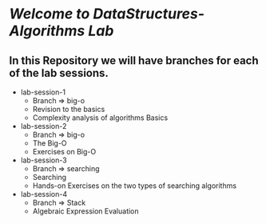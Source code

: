 # *Welcome to DataStructures-Algorithms Lab* #
## **In this Repository we will have branches for each of the lab sessions.** ##
*   lab-session-1
    *   Branch => big-o
    *   Revision to the basics
    *   Complexity analysis of algorithms Basics
*   lab-session-2
    *   Branch => big-o
    *   The Big-O
    *   Exercises on Big-O
*   lab-session-3
    *   Branch => searching
    *   Searching
    *   Hands-on Exercises on the two types of searching algorithms
*   lab-session-4
    *   Branch => Stack
    *   Algebraic Expression Evaluation
